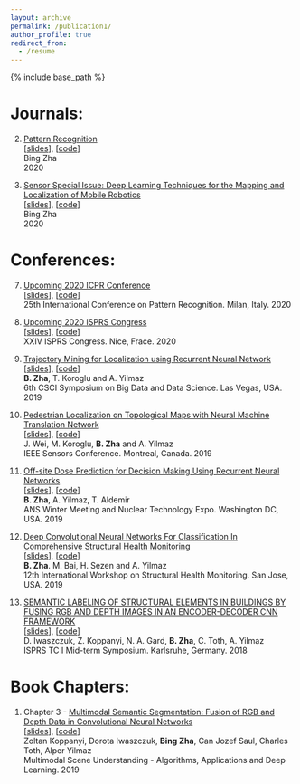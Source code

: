 ```yaml
---
layout: archive
permalink: /publication1/
author_profile: true
redirect_from:
  - /resume
---
```


{% include base_path %}



Journals:
======
2. [Pattern Recognition](https://www.journals.elsevier.com/pattern-recognition)    
[[slides]()], [[code]()]    
Bing Zha    
2020  


1. [Sensor Special Issue: Deep Learning Techniques for the Mapping and Localization of Mobile Robotics](https://www.mdpi.com/journal/sensors/special_issues/DLTMLMR)    
[[slides]()], [[code]()]    
Bing Zha        
2020  



Conferences:
======
7. [Upcoming 2020 ICPR Conference](https://www.micc.unifi.it/icpr2020/)  
[[slides]()], [[code]()]  
25th International Conference on Pattern Recognition. Milan, Italy. 2020    
 
6. [Upcoming 2020 ISPRS Congress](http://www.isprs2020-nice.com/)  
[[slides]()], [[code]()]     
XXIV ISPRS Congress. Nice, Frace. 2020     

5. [Trajectory Mining for Localization using Recurrent Neural Network]()  
[[slides]()], [[code]()]  
**B. Zha**, T. Koroglu and A. Yilmaz  
6th CSCI Symposium on Big Data and Data Science. Las Vegas, USA. 2019

4. [Pedestrian Localization on Topological Maps with Neural Machine Translation Network]()  
[[slides]()], [[code]()]  
J. Wei, M. Koroglu, **B. Zha** and A. Yilmaz  
IEEE Sensors Conference. Montreal, Canada. 2019

3. [Off-site Dose Prediction for Decision Making Using Recurrent Neural Networks]()  
[[slides]()], [[code]()]  
**B. Zha**, A. Yilmaz, T. Aldemir  
ANS Winter Meeting and Nuclear Technology Expo. Washington DC, USA. 2019

2. [Deep Convolutional Neural Networks For Classification In Comprehensive Structural Health Monitoring]()  
[[slides]()], [[code]()]   
**B. Zha**. M. Bai, H. Sezen and A. Yilmaz  
12th International Workshop on Structural Health Monitoring. San Jose, USA. 2019

1. [SEMANTIC LABELING OF STRUCTURAL ELEMENTS IN BUILDINGS BY FUSING RGB AND DEPTH IMAGES IN AN ENCODER-DECODER CNN FRAMEWORK](https://www.int-arch-photogramm-remote-sens-spatial-inf-sci.net/XLII-1/225/2018/isprs-archives-XLII-1-225-2018.pdf)  
[[slides]()], [[code]()]    
D. Iwaszczuk, Z. Koppanyi, N. A. Gard, **B. Zha**, C. Toth, A. Yilmaz    
ISPRS TC I Mid-term Symposium. Karlsruhe, Germany. 2018     



Book Chapters:
======
1. Chapter 3 - [Multimodal Semantic Segmentation: Fusion of RGB and Depth Data in Convolutional Neural Networks](https://www.sciencedirect.com/science/article/pii/B9780128173589000093)   
[[slides]()], [[code]()]  
Zoltan Koppanyi, Dorota Iwaszczuk, **Bing Zha**, Can Jozef Saul, Charles Toth, Alper Yilmaz  
Multimodal Scene Understanding - Algorithms, Applications and Deep Learning. 2019


